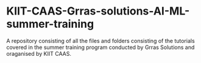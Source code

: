 # KIIT-CAAS-Grras-solutions-AI-ML-summer-training
A repository consisting of all the files and folders consisting of the tutorials covered in the summer training program conducted by Grras Solutions and oraganised by KIIT CAAS.
